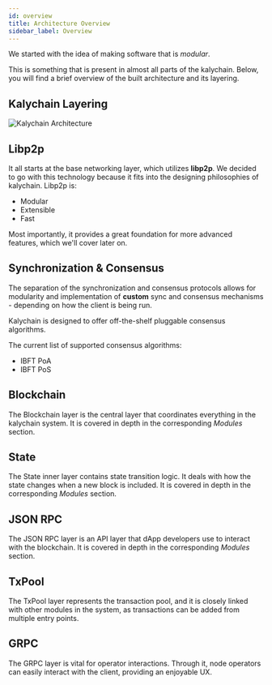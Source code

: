 ```yaml
---
id: overview 
title: Architecture Overview
sidebar_label: Overview
---
```


We started with the idea of making software that is *modular*.

This is something that is present in almost all parts of the kalychain. Below, you will find a brief overview of the
built architecture and its layering.

## Kalychain Layering

![Kalychain Architecture](/img/Architecture.jpg)

## Libp2p

It all starts at the base networking layer, which utilizes **libp2p**. We decided to go with this technology because it
fits into the designing philosophies of kalychain. Libp2p is:

- Modular
- Extensible
- Fast
  
Most importantly, it provides a great foundation for more advanced features, which we'll cover later on.


## Synchronization & Consensus
The separation of the synchronization and consensus protocols allows for modularity and implementation of **custom** sync and consensus mechanisms - depending on how the client is being run.

Kalychain is designed to offer off-the-shelf pluggable consensus algorithms.

The current list of supported consensus algorithms:

* IBFT PoA
* IBFT PoS

## Blockchain
The Blockchain layer is the central layer that coordinates everything in the kalychain system. It is covered in depth in the corresponding *Modules* section.

## State
The State inner layer contains state transition logic. It deals with how the state changes when a new block is included. It is covered in depth in the corresponding *Modules* section.

## JSON RPC
The JSON RPC layer is an API layer that dApp developers use to interact with the blockchain. It is covered in depth in the corresponding *Modules* section.

## TxPool
The TxPool layer represents the transaction pool, and it is closely linked with other modules in the system, as transactions can be added from multiple entry points.

## GRPC
The GRPC layer is vital for operator interactions. Through it, node operators can easily interact with the client, providing an enjoyable UX.